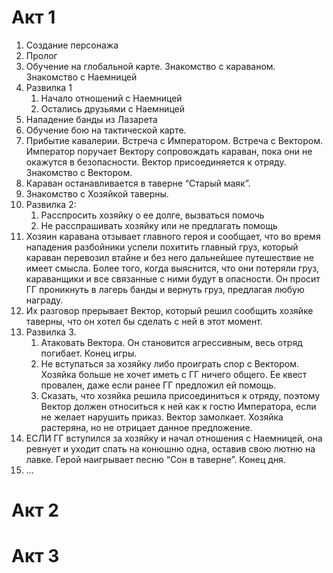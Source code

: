 # Акт 1

1. Создание персонажа
2. Пролог
3. Обучение на глобальной карте. Знакомство с караваном. Знакомство с Наемницей
4. Развилка 1
    1. Начало отношений с Наемницей
    2. Остались друзьями с Наемницей
5. Нападение банды из Лазарета
6. Обучение бою на тактической карте.
7. Прибытие кавалерии. Встреча с Императором. Встреча с Вектором. Император поручает Вектору сопровождать караван, пока они не окажутся в безопасности. Вектор присоединяется к отряду. Знакомство с Вектором.
8. Караван останавливается в таверне “Старый маяк”.
9. Знакомство с Хозяйкой таверны.
10. Развилка 2:
    1. Расспросить хозяйку о ее долге, вызваться помочь
    2. Не расспрашивать хозяйку или не предлагать помощь
11. Хозяин каравана отзывает главного героя и сообщает, что во время нападения разбойники успели похитить главный груз, который караван перевозил втайне и без него дальнейшее путешествие не имеет смысла. Более того, когда выяснится, что они потеряли груз, караванщики и все связанные с ними будут в опасности. Он просит ГГ проникнуть в лагерь банды и вернуть груз, предлагая любую награду.
12. Их разговор прерывает Вектор, который решил сообщить хозяйке таверны, что он хотел бы сделать с ней в этот момент.
13. Развилка 3.
    1. Атаковать Вектора. Он становится агрессивным, весь отряд погибает. Конец игры.
    2. Не вступаться за хозяйку либо проиграть спор с Вектором. Хозяйка больше не хочет иметь с ГГ ничего общего. Ее квест провален, даже если ранее ГГ предложил ей помощь.
    3. Сказать, что хозяйка решила присоединиться к отряду, поэтому Вектор должен относиться к ней как к гостю Императора, если не желает нарушить приказ. Вектор замолкает. Хозяйка растеряна, но не отрицает данное предложение.
14. ЕСЛИ ГГ вступился за хозяйку и начал отношения с Наемницей, она ревнует и уходит спать на конюшню одна, оставив свою лютню на лавке. Герой наигрывает песню “Сон в таверне”. Конец дня.
15. ...

# Акт 2

# Акт 3
